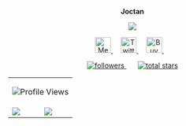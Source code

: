 <p style: align="center"><strong>Joctan</strong></p>
<p align="center">
<!-- Typing SVG by perfectaltruis -->
    <a href="https://github.com/apripista">
        <img src="https://readme-typing-svg.demolab.com/?lines=Student%20:%20Bachelor%20of%20Cybersecurity;Java%20and%20Python%20Programmer;Spring%20Boot%20and%20Django%20Developer;1%20Year%20of%20Coding%20Experience; Writer%20On%20Medium%20;&font=Raleway&size=20&center=true&width=800&height=70&duration=8000&color=1abc9c&vCenter=true&pause=2000&size=32" />
    </a>
<!-- Social icons section -->
	<p align="center">
<!-- MEDIUM PROFILE -->
<a href="https://medium.com/@intuitivers" alt="Medium" title="Medium">
  <img width="32px" src="https://img.icons8.com/?size=100&id=NO8It5EgLtpM&format=png&color=000000" alt="Medium"/>
</a> &#8287;&#8287;&#8287;
  
  <!-- TWITTER PROFILE -->
  <a href="https://x.com/perfectaltruis" alt="Twitter" title="Twitter">
    <img width="32px" src="https://img.icons8.com/color/344/twitter.png" alt="Twitter"/>
  </a> &#8287;&#8287;&#8287;

<!-- BUY ME A COFFEE PROFILE -->
<a href="https://buymeacoffee.com/rocketers" alt="Buy Me A Coffee" title="Buy Me A Coffee">
  <img width="32px" src="https://img.icons8.com/?size=50&id=1LzgW8zTryyM&format=png&color=000000" alt="Buy Me A Coffee"/>
</a> &#8287;&#8287;&#8287;

</p>


<p align="center">
      <a href="https://github.com/apripista?tab=followers">
        <img alt="followers" title="Follow me on Github" src="https://custom-icon-badges.demolab.com/github/followers/apripista?color=236ad3&labelColor=1155ba&style=for-the-badge&logo=person-add&label=Follow&logoColor=white"/>
      </a>
      &#8287;&#8287;&#8287;&#8287;&#8287;
      <a href="https://github.com/apripista?tab=repositories&sort=stargazers">
        <img alt="total stars" title="Total stars on GitHub" src="https://custom-icon-badges.demolab.com/github/stars/apripista?color=55960c&style=for-the-badge&labelColor=488207&logo=star"/>
      </a>
</p>

  
<div>
  <table>

   <tr>
    <td colspan="2">
      <p id="header" align="center">
        <img src="https://komarev.com/ghpvc/?username=apripista&style=for-the-badge&color=orange" alt="Profile Views"/>
      </p>
    </td>
  </tr>
    <tr>
      <td width="50%">
        <img src="https://github-readme-stats.vercel.app/api?username=cygon23&show_icons=true&include_all_commits=true&hide_border=true&title_color=1E90FF&icon_color=00CED1&text_color=87CEFA&bg_color=0A0A2A">
      </td>
      <td width="50%">
        <img src="https://github-readme-streak-stats.herokuapp.com?user=cygon23&hide_border=true&ring=1E90FF&sideNums=00CED1&stroke=ffffff&background=0A0A2A&sideLabels=1E90FF&dates=1E90FF&fire=00CED1&currStreakLabel=1E90FF&currStreakNum=00CED1&date_format=M%20j%5B%2C%20Y%5D">
      </td>
    </tr>
  </table>
</div>
